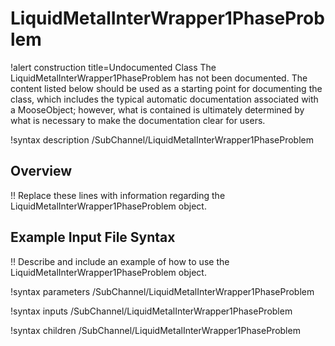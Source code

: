 # LiquidMetalInterWrapper1PhaseProblem

!alert construction title=Undocumented Class
The LiquidMetalInterWrapper1PhaseProblem has not been documented. The content listed below should be used as a starting point for
documenting the class, which includes the typical automatic documentation associated with a
MooseObject; however, what is contained is ultimately determined by what is necessary to make the
documentation clear for users.

!syntax description /SubChannel/LiquidMetalInterWrapper1PhaseProblem

## Overview

!! Replace these lines with information regarding the LiquidMetalInterWrapper1PhaseProblem object.

## Example Input File Syntax

!! Describe and include an example of how to use the LiquidMetalInterWrapper1PhaseProblem object.

!syntax parameters /SubChannel/LiquidMetalInterWrapper1PhaseProblem

!syntax inputs /SubChannel/LiquidMetalInterWrapper1PhaseProblem

!syntax children /SubChannel/LiquidMetalInterWrapper1PhaseProblem
